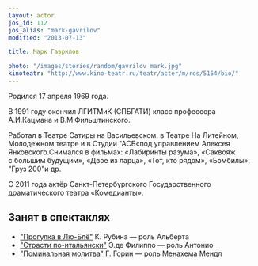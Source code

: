 ```yaml
---
layout: actor
jos_id: 112
jos_alias: "mark-gavrilov"
modified: "2013-07-13"

title: Марк Гаврилов

photo: "/images/stories/random/gavrilov mark.jpg"
kinoteatr: "http://www.kino-teatr.ru/teatr/acter/m/ros/5164/bio/"
---
```


Родился 17 апреля 1969 года.

В 1991 году окончил ЛГИТМиК (СПБГАТИ) класс профессора А.И.Кацмана и В.М.Фильштинского.

Работал в Театре Сатиры на Васильевском, в Театре На Литейном, Молодежном театре и в Студии "АСБ«под управлением Алексея Янковского.Снимался в фильмах: «Лабиринты разума», «Саквояж с большим будущим», «Двое из ларца», «Тот, кто рядом», «Бомбилы», "Груз 200"и др.

С 2011 года актёр Санкт-Петербургского Государственного драматического театра «Комедианты».

## Занят в спектаклях

- ["Прогулка в Лю-Блё"](73-progulka-v-ly-blio.html) К. Рубина — роль Альберта
- ["Страсти по-итальянски"](59-strasti-po-italianski.html) Э.де Филиппо — роль Антонио
- ["Поминальная молитва"](97-pominalnaia-molitva.html) Г. Горин — роль Менахема Мендл